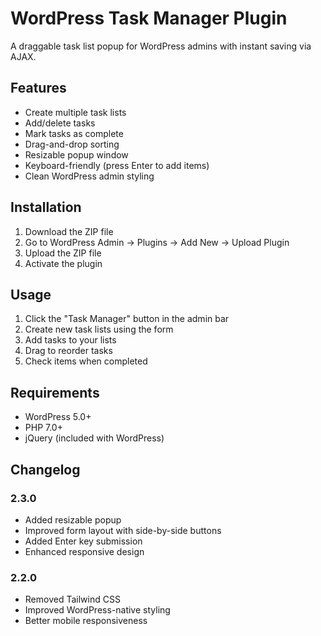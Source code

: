 # WordPress Task Manager Plugin

A draggable task list popup for WordPress admins with instant saving via AJAX.

## Features
- Create multiple task lists
- Add/delete tasks
- Mark tasks as complete
- Drag-and-drop sorting
- Resizable popup window
- Keyboard-friendly (press Enter to add items)
- Clean WordPress admin styling

## Installation
1. Download the ZIP file
2. Go to WordPress Admin → Plugins → Add New → Upload Plugin
3. Upload the ZIP file
4. Activate the plugin

## Usage
1. Click the "Task Manager" button in the admin bar
2. Create new task lists using the form
3. Add tasks to your lists
4. Drag to reorder tasks
5. Check items when completed

## Requirements
- WordPress 5.0+
- PHP 7.0+
- jQuery (included with WordPress)

## Changelog

### 2.3.0
- Added resizable popup
- Improved form layout with side-by-side buttons
- Added Enter key submission
- Enhanced responsive design

### 2.2.0
- Removed Tailwind CSS
- Improved WordPress-native styling
- Better mobile responsiveness
